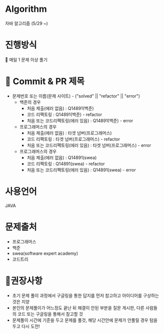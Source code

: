 # Algorithm
자바 알고리즘 (5/29 ~)

# 진행방식
💜 매일 1 문제 이상 풀기

# 🌱 Commit & PR 제목
* 문제번호 또는 이름(문제 사이트) - ("solved" || "refactor" || "error")
  * 백준의 경우
    * 처음 제출(에러 없음) : Q14891(백준)
    * 코드 리팩토링 : Q14891(백준) - refactor
    * 처음 또는 코드리팩토링(에러 있음) : Q14891(백준) - error
  * 프로그래머스의 경우
    * 처음 제출(에러 없음) : 타겟 넘버(프로그래머스)
    * 코드 리팩토링 : 타겟 넘버(프로그래머스) - refactor
    * 처음 또는 코드리팩토링(에러 있음) : 타겟 넘버(프로그래머스) - error
  * 프로그래머스의 경우
    * 처음 제출(에러 없음) : Q14891(swea)
    * 코드 리팩토링 : Q14891(swea) - refactor
    * 처음 또는 코드리팩토링(에러 있음) : Q14891(swea) - error


# 사용언어
JAVA


# 문제출처
* 프로그래머스
* 백준
* swea(software expert academy)
* 코드트리

# 🎈권장사항
* 초기 문제 풀이 과정에서 구글링을 통한 답지를 먼저 참고하고 아이디어를 구상하는 것은 지양
* 본인의 문제풀이가 어느정도 끝난 뒤 해결이 안된 부분을 질문 게시판, 다른 사람들의 코드 또는 구글링을 통해서 참고할 것
* 문제풀이 시간에 기준을 두고 문제를 풀것, 해당 시간안에 문제가 안풀릴 경우 텀을 두고 다시 도전!
